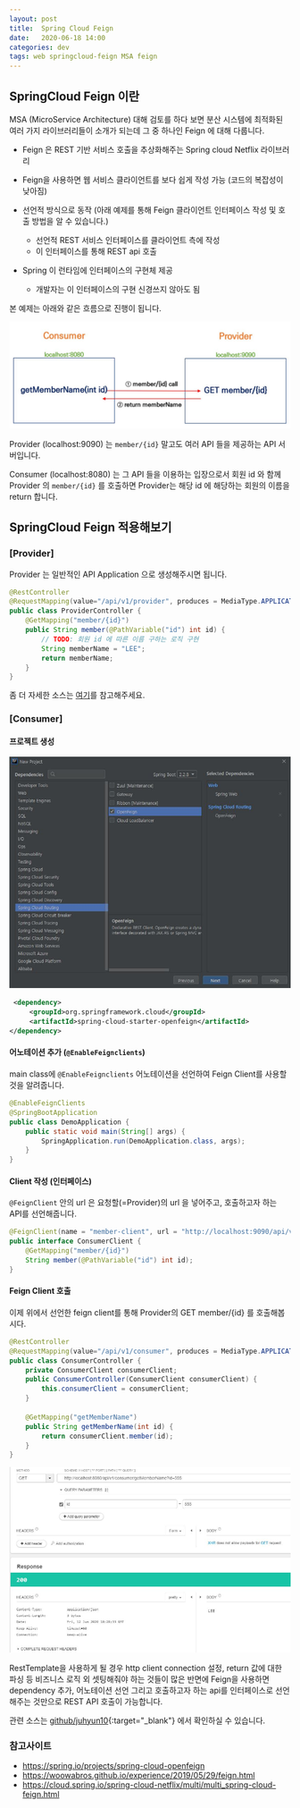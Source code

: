 ```yaml
---
layout: post
title:  Spring Cloud Feign
date:   2020-06-18 14:00
categories: dev
tags: web springcloud-feign MSA feign
---
```



## SpringCloud Feign 이란

MSA (MicroService Architecture) 대해 검토를 하다 보면 분산 시스템에 최적화된 여러 가지 라이브러리들이 소개가 되는데 그 중 하나인 Feign 에 대해 다룹니다.



- Feign 은 REST 기반 서비스 호출을 추상화해주는 Spring cloud Netflix 라이브러리

- Feign을 사용하면 웹 서비스 클라이언트를 보다 쉽게 작성 가능 (코드의 복잡성이 낮아짐)
- 선언적 방식으로 동작 (아래 예제를 통해 Feign 클라이언트 인터페이스 작성 및 호출 방법을 알 수 있습니다.)
  - 선언적 REST 서비스 인터페이스를 클라이언트 측에 작성
  - 이 인터페이스를 통해 REST api 호출
- Spring 이 런타임에 인터페이스의 구현체 제공
  - 개발자는 이 인터페이스의 구현 신경쓰지 않아도 됨



본 예제는 아래와 같은 흐름으로 진행이 됩니다.

![그림으로 이해하는 API 호출 흐름](/assets/img/dev/20200618/0618_1.jpg)



Provider (localhost:9090) 는 `member/{id}` 말고도 여러 API 들을 제공하는 API 서버입니다.

Consumer (localhost:8080) 는 그 API 들을 이용하는 입장으로서 회원 id 와 함께 Provider 의 `member/{id}` 를 호출하면 Provider는 해당 id 에 해당하는 회원의 이름을 return 합니다.




## SpringCloud Feign 적용해보기
### [Provider]

Provider 는 일반적인 API Application 으로 생성해주시면 됩니다.

```java
@RestController
@RequestMapping(value="/api/v1/provider", produces = MediaType.APPLICATION_JSON_VALUE)
public class ProviderController {
    @GetMapping("member/{id}")
    public String member(@PathVariable("id") int id) {
        // TODO: 회원 id 에 따른 이름 구하는 로직 구현
        String memberName = "LEE";
        return memberName;
    }
}
```

좀 더 자세한 소스는 [여기](https://github.com/juhyun10/feign.git)를 참고해주세요.



### [Consumer]

#### 프로젝트 생성

![springboot project 생성 - Consumer](/assets/img/dev/20200618/0618_2.jpg)

```xml
 <dependency>
     <groupId>org.springframework.cloud</groupId>
     <artifactId>spring-cloud-starter-openfeign</artifactId>
</dependency>
```



#### 어노테이션 추가 (`@EnableFeignclients`)

main class에 `@EnableFeignclients` 어노테이션을 선언하여 Feign Client를 사용할 것을 알려줍니다.

```java
@EnableFeignClients
@SpringBootApplication
public class DemoApplication {
    public static void main(String[] args) {
        SpringApplication.run(DemoApplication.class, args);
    }
}
```



#### Client 작성 (인터페이스)

`@FeignClient` 안의 url 은 요청할(=Provider)의 url 을 넣어주고, 호출하고자 하는 API를 선언해줍니다.



```java
@FeignClient(name = "member-client", url = "http://localhost:9090/api/v1/provider/")
public interface ConsumerClient {
    @GetMapping("member/{id}")
    String member(@PathVariable("id") int id);
}
```





#### Feign Client 호출

이제 위에서 선언한 feign client를 통해 Provider의 GET member/{id} 를 호출해봅시다.

```java
@RestController
@RequestMapping(value="/api/v1/consumer", produces = MediaType.APPLICATION_JSON_VALUE)
public class ConsumerController {
    private ConsumerClient consumerClient;
    public ConsumerController(ConsumerClient consumerClient) {
        this.consumerClient = consumerClient;
    }

    @GetMapping("getMemberName")
    public String getMemberName(int id) {
        return consumerClient.member(id);
    }
}
```



![Consumer API 호출](/assets/img/dev/20200618/0618_api.jpg)





RestTemplate을 사용하게 될 경우 http client connection 설정, return 값에 대한 파싱 등 비즈니스 로직 외 셋팅해줘야 하는 것들이 많은 반면에 Feign을 사용하면 dependency 추가, 어노테이션 선언 그리고 호출하고자 하는 api를 인터페이스로 선언해주는 것만으로 REST API 호출이 가능합니다.



관련 소스는 [github/juhyun10](https://github.com/juhyun10/feign.git){:target="_blank"}  에서 확인하실 수 있습니다.



### 참고사이트

- https://spring.io/projects/spring-cloud-openfeign
- https://woowabros.github.io/experience/2019/05/29/feign.html
- https://cloud.spring.io/spring-cloud-netflix/multi/multi_spring-cloud-feign.html

